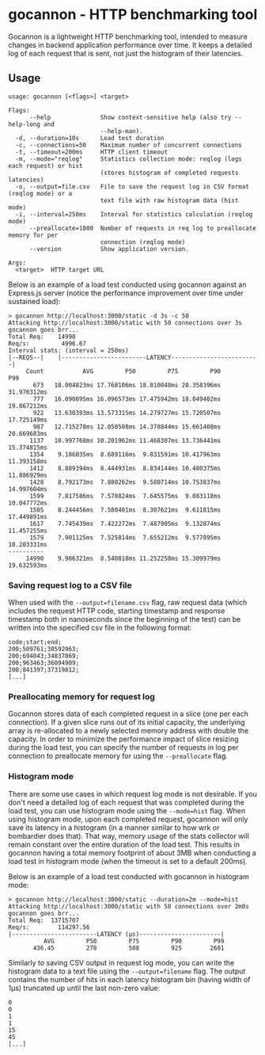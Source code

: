 # gocannon - HTTP benchmarking tool

Gocannon is a lightweight HTTP benchmarking tool, intended to measure changes in backend application performance over time. It keeps a detailed log of each request that is sent, not just the histogram of their latencies.

## Usage

```
usage: gocannon [<flags>] <target>

Flags:
      --help              Show context-sensitive help (also try --help-long and
                          --help-man).
  -d, --duration=10s      Load test duration
  -c, --connections=50    Maximum number of concurrent connections
  -t, --timeout=200ms     HTTP client timeout
  -m, --mode="reqlog"     Statistics collection mode: reqlog (logs each request) or hist
                          (stores histogram of completed requests latencies)
  -o, --output=file.csv   File to save the request log in CSV format (reqlog mode) or a
                          text file with raw histogram data (hist mode)
  -i, --interval=250ms    Interval for statistics calculation (reqlog mode)
      --preallocate=1000  Number of requests in req log to preallocate memory for per
                          connection (reqlog mode)
      --version           Show application version.

Args:
  <target>  HTTP target URL
```

Below is an example of a load test conducted using gocannon against an Express.js server (notice the performance improvement over time under sustained load):

```
> gocannon http://localhost:3000/static -d 3s -c 50
Attacking http://localhost:3000/static with 50 connections over 3s
gocannon goes brr...
Total Req:    14990
Req/s:         4996.67
Interval stats: (interval = 250ms) 
|--REQS--|    |------------------------LATENCY-------------------------|
     Count           AVG         P50         P75         P90         P99
       673   18.004823ms 17.768106ms 18.810048ms 20.358396ms 31.970312ms
       777   16.090895ms 16.096573ms 17.475942ms 18.049402ms 19.867212ms
       922   13.630393ms 13.573315ms 14.279727ms 15.720507ms 17.725149ms
       987   12.715278ms 12.050508ms 14.378844ms 15.661408ms 20.669683ms
      1137   10.997768ms 10.201962ms 11.468307ms 13.736441ms 15.374815ms
      1354    9.186035ms  8.689116ms  9.831591ms 10.417963ms 11.393158ms
      1412    8.889394ms  8.444931ms  8.834144ms 10.480375ms 11.886929ms
      1428    8.792173ms  7.880262ms  9.580714ms 10.753837ms 14.997604ms
      1599    7.817586ms  7.578824ms  7.645575ms  9.083118ms 10.047772ms
      1505    8.244456ms  7.580401ms  8.307621ms  9.611815ms 17.449891ms
      1617    7.745439ms  7.422272ms  7.487905ms  9.132874ms 11.457255ms
      1579    7.901125ms  7.525814ms  7.655212ms  9.577895ms 10.203331ms
----------
     14990    9.986321ms  8.540818ms 11.252258ms 15.309979ms 19.632593ms
```

### Saving request log to a CSV file

When used with the `--output=filename.csv` flag, raw request data (which includes the request HTTP code, starting timestamp and response timestamp both in nanoseconds since the beginning of the test) can be written into the specified csv file in the following format:

```
code;start;end;
200;509761;30592963;
200;694043;34837869;
200;963463;36094909;
200;841397;37319812;
[...]
```

### Preallocating memory for request log

Gocannon stores data of each completed request in a slice (one per each connection). If a given slice runs out of its initial capacity, the underlying array is re-allocated to a newly selected memory address with double the capacity. In order to minimize the performance impact of slice resizing during the load test, you can specify the number of requests in log per connection to preallocate memory for using the `--preallocate` flag.

### Histogram mode

There are some use cases in which request log mode is not desirable. If you don't need a detailed log of each request that was completed during the load test, you can use histogram mode using the `--mode=hist` flag. When using histogram mode, upon each completed request, gocannon will only save its latency in a histogram (in a manner similar to how wrk or bombardier does that). That way, memory usage of the stats collector will remain constant over the entire duration of the load test. This results in gocannon having a total memory footprint of about 3MB when conducting a load test in histogram mode (when the timeout is set to a default 200ms).

Below is an example of a load test conducted with gocannon in histogram mode:

```
> gocannon http://localhost:3000/static --duration=2m --mode=hist
Attacking http://localhost:3000/static with 50 connections over 2m0s
gocannon goes brr...
Total Req:  13715707
Req/s:        114297.56
|------------------------LATENCY (μs)-----------------------|
          AVG         P50         P75         P90         P99
       436.45         278         508         925        2681
```

Similarly to saving CSV output in request log mode, you can write the histogram data to a text file using the `--output=filename` flag. The output contains the number of hits in each latency histogram bin (having width of 1μs) truncated up until the last non-zero value:

```
0
0
1
1
15
45
[...]
```